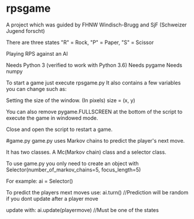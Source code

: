 # rpsgame
A project which was guided by FHNW Windisch-Brugg and SjF (Schweizer Jugend forscht)


There are three states "R" = Rock, "P" = Paper, "S" = Scissor

Playing RPS against an AI 


Needs Python 3 (verified to work with Python 3.6)
Needs pygame 
Needs numpy


To start a game just execute rpsgame.py
It also contains a few variables you can change such as:

  Setting the size of the window. (In pixels)
      size = (x, y)  
      
You can also remove pygame.FULLSCREEN at the bottom of the script to execute the game in windowed mode.

Close and open the script to restart a game.

#game.py
game.py uses Markov chains to predict the player's next move. 

It has two classes. A Mc(Markov chain) class and a selector class.

To use game.py you only need to create an object with Selector(number_of_markov_chains=5, focus_length=5)

For example:
ai = Selector()

To predict the players mext moves use:
ai.turn()  //Prediction will be random if you dont update after a player move

update with:
ai.update(playermove) //Must be one of the states

      

